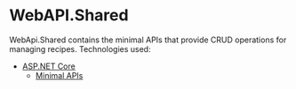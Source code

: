 # WebAPI.Shared

WebApi.Shared contains the minimal APIs that provide CRUD operations for managing recipes. Technologies used:

- [ASP.NET Core](https://dotnet.microsoft.com/apps/aspnet)
    - [Minimal APIs](https://learn.microsoft.com/aspnet/core/fundamentals/minimal-apis/overview)

